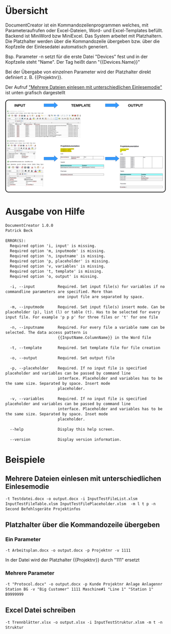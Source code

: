 # Übersicht

DocumentCreator ist ein Kommandozeilenprogrammen welches, mit Parameteraufrufen oder Excel-Dateien, Word- und Excel-Templates befüllt. Backend ist MiniWord bzw MiniExcel. 
Das System arbeitet mit Platzhaltern. Die Platzhalter werden über die Kommandozeile übergeben bzw. über die Kopfzeile der Einlesedatei automatisch generiert.

Bsp. Parameter -n setzt für die erste Datei "Devices" fest und in der Kopfzeile steht "Name". Der Tag heißt dann "{{Devices.Name}}"

Bei der Übergabe von einzelnen Parameter wird der Platzhalter direkt definiert z. B. {{Projektnr}}. 

Der Aufruf ["Mehrere Dateien einlesen mit unterschiedlichen Einlesemodie"](#beispiel) ist unten grafisch dargestellt

<img src="./Function.png" width="800"/>

# Ausgabe von Hilfe

	DocumentCreator 1.0.0
	Patrick Beck

	ERROR(S):
	  Required option 'i, input' is missing.
	  Required option 'm, inputmode' is missing.
	  Required option 'n, inputname' is missing.
	  Required option 'p, placeholder' is missing.
	  Required option 'v, variables' is missing.
	  Required option 't, template' is missing.
	  Required option 'o, output' is missing.

	  -i, --input          Required. Set input file(s) for variables if no commandline parameters are specified. More than
						   one input file are separated by space.

	  -m, --inputmode      Required. Set input file(s) insert mode. Can be placeholder (p), list (l) or table (t). Has to be selected for every input file. For example 'p p p' for three files or 't' for one file

	  -n, --inputname      Required. For every file a variable name can be selected. The data access pattern is
						   {{InputName.ColumnName}} in the Word file

	  -t, --template       Required. Set template file for file creation

	  -o, --output         Required. Set output file

	  -p, --placeholder    Required. If no input file is specified placeholder and variables can be passed by command line
						   interface. Placeholder and variables has to be the same size. Separated by space. Insert mode
						   placeholder.

	  -v, --variables      Required. If no input file is specified placeholder and variables can be passed by command line
						   interface. Placeholder and variables has to be the same size. Separated by space. Inset mode
						   placeholder.

	  --help               Display this help screen.

	  --version            Display version information.

# Beispiele

## Mehrere Dateien einlesen mit unterschiedlichen Einlesemodie <a name="beispiel"></a>

	-t Testdatei.docx -o output.docx -i InputTestFileList.xlsm InputTestFileTable.xlsm InputTestFilePlaceholder.xlsm  -m l t p -n Second Befehlsgeräte Projektinfos

## Platzhalter über die Kommandozeile übergeben

### Ein Parameter

	-t Arbeitsplan.docx -o output.docx -p Projektnr -v 1111

In der Datei wird der Platzhalter {{Projektnr}} durch "111" ersetzt
	
### Mehrere Parameter
	-t "Protocol.docx" -o output.docx -p Kunde Projektnr Anlage Anlagennr Station BG -v "Big Customer" 1111 Maschine#1 "Line 1" "Station 1" B9999999
	
## Excel Datei schreiben

	-t Trennblätter.xlsx -o output.xlsx -i InputTestStruktur.xlsm -m t -n Struktur